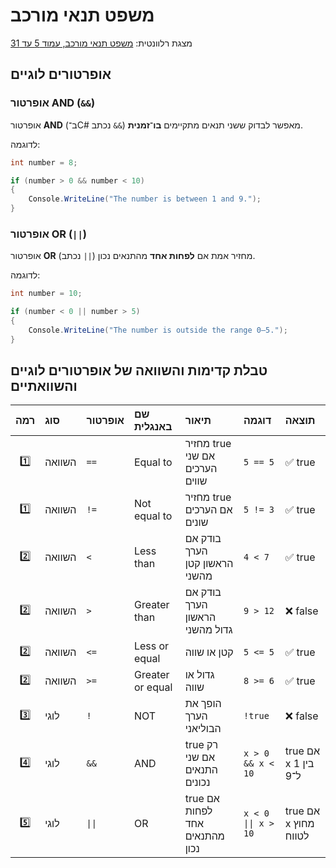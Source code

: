 # משפט תנאי מורכב

מצגת רלוונטית: 
[משפט תנאי מורכב, עמוד 5 עד 31]()

## אופרטורים לוגיים 

### אופרטור AND (`&&`)

אופרטור **AND** (ב־C# נכתב `&&`) מאפשר לבדוק ששני תנאים מתקיימים **בו־זמנית**.

לדוגמה:

```csharp
int number = 8;

if (number > 0 && number < 10)
{
    Console.WriteLine("The number is between 1 and 9.");
}
```

### אופרטור OR (`||`)

אופרטור **OR** (נכתב `||`) מחזיר אמת אם **לפחות אחד** מהתנאים נכון.

לדוגמה:

```csharp
int number = 10;

if (number < 0 || number > 5)
{
    Console.WriteLine("The number is outside the range 0–5.");
}
```

## טבלת קדימות והשוואה של אופרטורים לוגיים והשוואתיים

| רמה | סוג | אופרטור | שם באנגלית | תיאור | דוגמה | תוצאה |
|:---:|:----|:---------|:-------------|:--------|:--------|:---------|
| 1️⃣ | השוואה | `==` | Equal to | מחזיר true אם שני הערכים שווים | `5 == 5` | ✅ true |
| 1️⃣ | השוואה | `!=` | Not equal to | מחזיר true אם הערכים שונים | `5 != 3` | ✅ true |
| 2️⃣ | השוואה | `<` | Less than | בודק אם הערך הראשון קטן מהשני | `4 < 7` | ✅ true |
| 2️⃣ | השוואה | `>` | Greater than | בודק אם הערך הראשון גדול מהשני | `9 > 12` | ❌ false |
| 2️⃣ | השוואה | `<=` | Less or equal | קטן או שווה | `5 <= 5` | ✅ true |
| 2️⃣ | השוואה | `>=` | Greater or equal | גדול או שווה | `8 >= 6` | ✅ true |
| 3️⃣ | לוגי | `!` | NOT | הופך את הערך הבוליאני | `!true` | ❌ false |
| 4️⃣ | לוגי | `&&` | AND | true רק אם שני התנאים נכונים | `x > 0 && x < 10` | true אם x בין 1 ל־9 |
| 5️⃣ | לוגי | <code>&#124;&#124;</code> | OR | true אם לפחות אחד מהתנאים נכון |  <code>x &lt; 0 &#124;&#124; x &gt; 10</code> | true אם x מחוץ לטווח |
